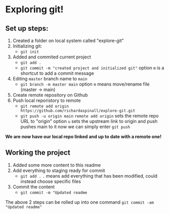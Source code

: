 # Exploring git!

## Set up steps:

1. Created a folder on local system called "explore-git"
2. Initializing git:
   - `git init`
3. Added and commited current project
   - `git add .`
   - `git commit -m "created project and initialized git"`
     option `m` is a shortcut to add a commit message
4. Editing `master` branch name to `main`
   - `git branch -m master main`
     option `m` means move/rename file (master -> main)
5. Create remote repository on Github
6. Push local reporistory to remote
   - `git remote add origin https://github.com/richardaspinall/explore-git.git`
   - `git push -u origin main`
     `remote add origin` sets the remote repo URL to "origin"
     option `u` sets the upstream link to origin and push pushes main to it
     now we can simply enter `git push`

**We are now have our local repo linked and up to date with a remote one!**

## Working the project

1. Added some more content to this readme
2. Add everything to staging ready for commit
   - `git add .`
     `.` means add everything that has been modified, could instead choose specific files
3. Commit the content
   - `git commit -m "Updated readme`

The above 2 steps can be rolled up into one command `git commit -am "Updated readme"`
